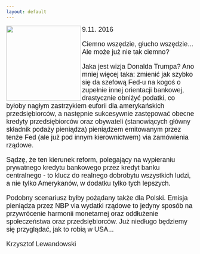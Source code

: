 ```yaml
---
layout: default
---
```

<img src="{{site.baseurl}}\articles\pictures\465.otwarcie.jpg" align=left width="200"><!--232-->
<p style="margin: 0px 0px 18px; font-size: 18px; font-family: Helvetica;">9.11. 2016</p>
<p style="margin: 0px 0px 18px; font-size: 18px; font-family: Helvetica;">Ciemno wszędzie, głucho wszędzie... Ale może już nie tak ciemno?</p>
<p style="margin: 0px 0px 18px; font-size: 18px; font-family: Helvetica;">Jaka jest wizja Donalda Trumpa? Ano mniej więcej taka: zmienić jak szybko się da szefową Fed-u na kogoś o zupełnie innej orientacji bankowej, drastycznie obniżyć podatki, co byłoby nagłym zastrzykiem euforii dla amerykańskich przedsiębiorców, a następnie sukcesywnie zastępować obecne kredyty przedsiębiorców oraz obywateli (stanowiących główny składnik podaży pieniądza) pieniądzem emitowanym przez tenże Fed (ale już pod innym kierownictwem) via zamówienia rządowe.</p>
<p style="margin: 0px 0px 18px; font-size: 18px; font-family: Helvetica;">Sądzę, że ten kierunek reform, polegający na wypieraniu prywatnego kredytu bankowego przez kredyt banku centralnego - to klucz do realnego dobrobytu wszystkich ludzi, a nie tylko Amerykanów, w dodatku tylko tych lepszych.</p>
<p style="margin: 0px 0px 18px; font-size: 18px; font-family: Helvetica;">Podobny scenariusz byłby pożądany także dla Polski. Emisja pieniądza przez NBP via wydatki rządowe to jedyny sposób na przywrócenie harmonii monetarnej oraz oddłużenie społeczeństwa oraz przedsiębiorców. Już niedługo będziemy się przyglądać, jak to robią w USA...</p>
<p style="margin: 0px 0px 18px; font-size: 18px; font-family: Helvetica;">Krzysztof Lewandowski</p>